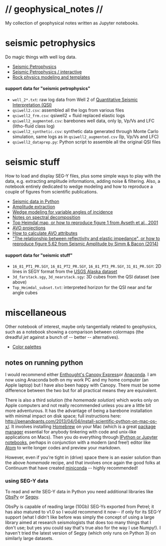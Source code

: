 # // geophysical_notes //

My collection of geophysical notes written as Jupyter notebooks.


# seismic petrophysics

Do magic things with well log data.

* [Seismic Petrophysics](http://nbviewer.ipython.org/github/aadm/geophysical_notes/blob/master/seismic_petrophysics.ipynb)
* [Seismic Petrophysics / interactive](http://nbviewer.ipython.org/github/aadm/geophysical_notes/blob/master/seismic_petrophysics_interactive.ipynb)
* [Rock physics modeling and templates](http://nbviewer.ipython.org/github/aadm/geophysical_notes/blob/master/rock_physics_modeling.ipynb)


#### support data for "seismic petrophysics"

* `well_2*.txt`: raw log data from Well 2 of [Quantitative Seismic Interpretation (QSI)](https://srb.stanford.edu/quantitative-seismic-interpretation)
* `qsiwell2.csv`: assembled all the logs from various files
* `qsiwell2_frm.csv`: qsiwell2 + fluid replaced elastic logs
* `qsiwell2_augmented.csv`: barebones well data, only Ip, Vp/Vs and LFC (litho-fluid class log)
* `qsiwell2_synthetic.csv`: synthetic data generated through Monte Carlo simulation, same logs as in `qsiwell2_augmented.csv` (Ip, Vp/Vs and LFC)
* `qsiwell2_dataprep.py`: Python script to assemble all the original QSI files


# seismic stuff

How to load and display SEG-Y files, plus some simple ways to play with the data, e.g. extracting amplitude informations, adding noise & filtering. Also, a notebook entirely dedicated to wedge modeling and how to reproduce a couple of figures from scientific publications.

* [Seismic data in Python](http://nbviewer.ipython.org/github/aadm/geophysical_notes/blob/master/seismic_data_in_python.ipynb)
* [Amplitude extraction](http://nbviewer.ipython.org/github/aadm/geophysical_notes/blob/master/seismic_amplitude_extraction.ipynb)
* [Wedge modeling for variable angles of incidence](http://nbviewer.ipython.org/github/aadm/geophysical_notes/blob/master/wedge_modeling.ipynb)
* [Notes on spectral decomposition](http://nbviewer.ipython.org/github/aadm/geophysical_notes/blob/master/notes_spec_dec.ipynb)
* [Top Heimdal map, or how to reproduce figure 1 from Avseth et al., 2001](http://nbviewer.ipython.org/github/aadm/geophysical_notes/blob/master/top_heimdal_map.ipynb)
* [AVO projections](http://nbviewer.ipython.org/github/aadm/geophysical_notes/blob/master/avo_projections.ipynb)
* [How to calculate AVO attributes](http://nbviewer.ipython.org/github/aadm/geophysical_notes/blob/master/avo_attributes.ipynb)
* ["The relationship between reflectivity and elastic impedance", or how to reproduce figure 5.62 from Seismic Amplitude by Simm & Bacon (2014)](http://nbviewer.ipython.org/github/aadm/geophysical_notes/blob/master/relationship-reflectivity-elastic-impedance_Simm-Bacon.ipynb)

#### support data for "seismic stuff"

* `16_81_PT1_PR.SGY`, `16_81_PT2_PR.SGY`, `16_81_PT3_PR.SGY`, `31_81_PR.SGY`: 2D lines in SEGY format from the [USGS Alaska dataset](http://energy.usgs.gov/GeochemistryGeophysics/SeismicDataProcessingInterpretation/NPRASeismicDataArchive.aspx)
* `3d_farstack.sgy`, `3d_nearstack.sgy`: 3D cubes from the QSI dataset (see above)
* `Top_Heimdal_subset.txt`: interpreted horizon for the QSI near and far angle cubes

# miscellaneous

Other notebook of interest, maybe only tangentially related to geophysics, such as a notebook showing a comparison between colormaps (the dreadful _jet_ against a bunch of -- better -- alternatives).

* [Color palettes](http://nbviewer.ipython.org/github/aadm/geophysical_notes/blob/master/colormaps.ipynb)



## notes on running python

I would recommend either [Enthought's Canopy Express]((https://www.enthought.com/products/canopy/))or [Anaconda](https://www.continuum.io/why-anaconda). I am now using Anaconda both on my work PC and my home computer (an Apple laptop) but I have also been happy with Canopy. There must be some difference between the two but for all practical means they are equivalent.

There is also a third solution (the _homemade solution_) which works only on Apple computers and not really recommended unless you are a little bit more adventurous. It has the advantage of being a barebone installation with minimal impact on disk space; full instructions here: <http://penandpants.com/2013/04/04/install-scientific-python-on-mac-os-x/>. It involves installing [Homebrew](http://brew.sh) on your Mac (which is a great [package manager](http://en.wikipedia.org/wiki/Package_manager) essential for anybody tinkering with code and unix-like applications on Macs). Then you do everything through [IPython or Jupyter notebooks](http://jupyter.org/), perhaps in conjunction with a modern (and free!) editor like [Atom](https://atom.io/) to write longer codes and preview your markdown.

However, even if you're tight in (drive) space there is an easier solution than the above _homemade_ recipe, and that involves once again the good folks at Continuum that have created [miniconda](http://conda.pydata.org/miniconda.html) -- highly recommended!

### using SEG-Y data

To read and write SEG-Y data in Python you need additional libraries like  [ObsPy](http://obspy.org) or [Segpy](https://github.com/sixty-north/segpy).

ObsPy is capable of reading large (10Gb) SEG-Ys exported from Petrel; it has also matured to v1.0 so I would recommend it now-- if only for its SEG-Y support (what I didn't like before was simply the concept of using a large library aimed at research seismologists that does too many things that I don't use; but yes you could say that's true also for the way I use Numpy!). I haven't tried the latest version of Segpy (which only runs on Python 3) on similarly large datasets.